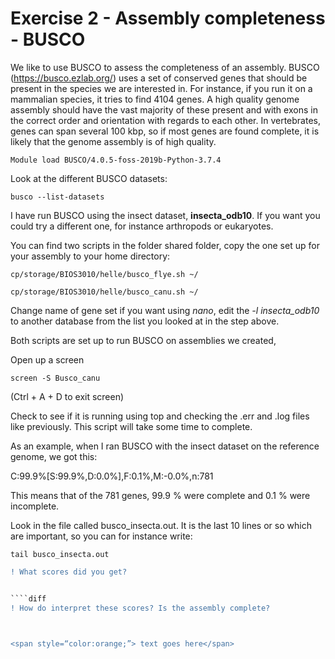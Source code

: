 # Exercise 2 - Assembly completeness - BUSCO

We like to use BUSCO to assess the completeness of an assembly. BUSCO (https://busco.ezlab.org/) uses a set of conserved genes that should be present in the species we are interested in. For instance, if you run it on a mammalian species, it tries to find 4104 genes. A high quality genome assembly should have the vast majority of these present and with exons in the correct order and orientation with regards to each other. In vertebrates, genes can span several 100 kbp, so if most genes are found complete, it is likely that the genome assembly is of high quality.

`Module load BUSCO/4.0.5-foss-2019b-Python-3.7.4`

Look at the different BUSCO datasets: 

`busco --list-datasets`

I have run BUSCO using the insect dataset, **insecta_odb10**. If you want you could try a different one, for instance arthropods or eukaryotes. 

You can find two scripts in the folder shared folder, copy the one set up for your assembly to your home directory:

`cp/storage/BIOS3010/helle/busco_flye.sh ~/`

`cp/storage/BIOS3010/helle/busco_canu.sh ~/`

Change name of gene set if you want using *nano*, edit the *-l insecta_odb10* to another database from the list you looked at in the step above. 

Both scripts are set up to run BUSCO on assemblies we created,

Open up a screen

`screen -S Busco_canu`

(Ctrl + A + D to exit screen)

Check to see if it is running using top and checking the .err and .log files like previously. This script will take some time to complete. 

As an example, when I ran BUSCO with the insect dataset on the reference genome, we got this:     

C:99.9%[S:99.9%,D:0.0%],F:0.1%,M:-0.0%,n:781

This means that of the 781 genes, 99.9 % were complete and 0.1 % were incomplete. 

Look in the file called busco_insecta.out. It is the last 10 lines or so which are important, so you can for instance write:

`tail busco_insecta.out`


````diff
! What scores did you get?


````diff
! How do interpret these scores? Is the assembly complete? 



<span style=“color:orange;”> text goes here</span>
